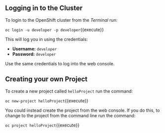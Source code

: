 ## Logging in to the Cluster

To login to the OpenShift cluster from the _Terminal_ run:

``oc login -u developer -p developer``{{execute}}

This will log you in using the credentials:

* **Username:** ``developer``
* **Password:** ``developer``

Use the same credentials to log into the web console. 

## Creating your own Project

To create a new project called ``helloProject`` run the command:

``oc new-project helloProject``{{execute}}

You could instead create the project from the web console. If you do this,
to change to the project from the command line run the command:

``oc project helloProject``{{execute}}

